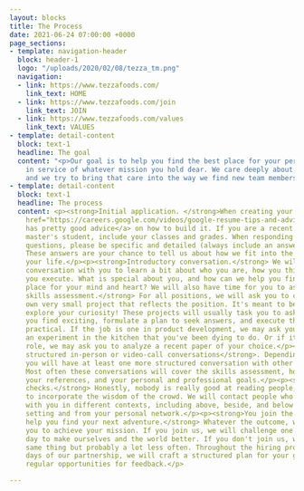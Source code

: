 ```yaml
---
layout: blocks
title: The Process
date: 2021-06-24 07:00:00 +0000
page_sections:
- template: navigation-header
  block: header-1
  logo: "/uploads/2020/02/08/tezza_tm.png"
  navigation:
  - link: https://www.tezzafoods.com/
    link_text: HOME
  - link: https://www.tezzafoods.com/join
    link_text: JOIN
  - link: https://www.tezzafoods.com/values
    link_text: VALUES
- template: detail-content
  block: text-1
  headline: The goal
  content: "<p>Our goal is to help you find the best place for your personal growth,
    in service of whatever mission you hold dear. We care deeply about our relationships,
    and we try to bring that care into the way we find new team members.</p>"
- template: detail-content
  block: text-1
  headline: The process
  content: <p><strong>Initial application. </strong>When creating your resume, <a
    href="https://careers.google.com/videos/google-resume-tips-and-advice/" title="">Google
    has pretty good advice</a> on how to build it. If you are a recent college or
    master's student, include your classes and grades. When responding to our written
    questions, please be specific and detailed (always include an answer to "why?").
    These answers are your chance to tell us about how we fit into the journey of
    your life.</p><p><strong>Introductory conversation.</strong> We will have an unstructured
    conversation with you to learn a bit about who you are, how you think, and how
    you execute. What is special about you, and how can we help you find the best
    place for your mind and heart? We will also have time for you to ask us questions.</p><p><strong>Practical
    skills assessment.</strong> For all positions, we will ask you to choose your
    own very small project that reflects the position. It's meant to be a chance to
    explore your curiosity! These projects will usually task you to ask a question
    you find exciting, formulate a plan to seek answers, and execute that plan if
    practical. If the job is one in product development, we may ask you to document
    an experiment in the kitchen that you've been dying to do. Or if it is a science
    role, we may ask you to analyze a recent paper of your choice.</p><p><strong>More
    structured in-person or video-call conversations</strong>. Depending on the role,
    you will have at least one more structured conversation with other team members.
    Most often these conversations will cover the skills assessment, how you know
    your references, and your personal and professional goals.</p><p><strong>Reference
    checks.</strong> Honestly, nobody is really good at reading people, so we try
    to incorporate the wisdom of the crowd. We will contact people who have interacted
    with you in different contexts, including above, beside, and below you in a professional
    setting and from your personal network.</p><p><strong>You join the colony or we
    help you find your next adventure.</strong> Whatever the outcome, we want to enable
    you to achieve your mission. If you join us, we will challenge one another every
    day to make ourselves and the world better. If you don't join us, we will do the
    same thing but probably a lot less often. Throughout the hiring process and early
    days of our partnership, we will craft a structured plan for your growth with
    regular opportunities for feedback.</p>

---
```

